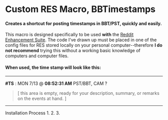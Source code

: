 # Custom RES Macro, BBTimestamps
#### Creates a shortcut for posting timestamps in BBT/PST, quickly and easily.

This macro is designed specifically to be used **with** the [Reddit Enhancement Suite](http://redditenhancementsuite.com/).
The code I've drawn up must be placed in one of the config files for RES stored locally on your personal computer--therefore **I do not recommend** trying this without a working basic knowledge of computers and computer files.

#### When used, the time stamp will look like this:

---
**\#TS** : MON 7/13 @ **08:52:31 AM** PST/BBT, CAM ? 

> [ this area is empty, ready for your description, summary, or remarks on the events at hand. ]

---

Installation Process
1.
2.
3.

